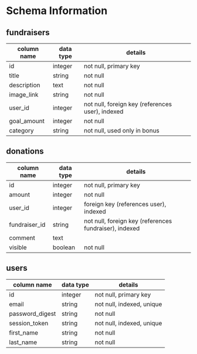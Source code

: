# Schema Information

## fundraisers
column name | data type | details
------------|-----------|-----------------------
id          | integer   | not null, primary key
title       | string    | not null
description | text      | not null
image_link  | string    | not null
user_id     | integer   | not null, foreign key (references user), indexed
goal_amount | integer   | not null
category    | string    | not null, used only in bonus

## donations
column name   | data type | details
--------------|-----------|-----------------------
id            | integer   | not null, primary key
amount        | integer   | not null
user_id       | integer   | foreign key (references user), indexed
fundraiser_id | string    | not null, foreign key (references fundraiser), indexed
comment       | text      |
visible       | boolean   | not null

## users
column name          | data type | details
---------------------|-----------|-----------------------
id                   | integer   | not null, primary key
email                | string    | not null, indexed, unique
password_digest      | string    | not null
session_token        | string    | not null, indexed, unique
first_name           | string    | not null
last_name            | string    | not null
